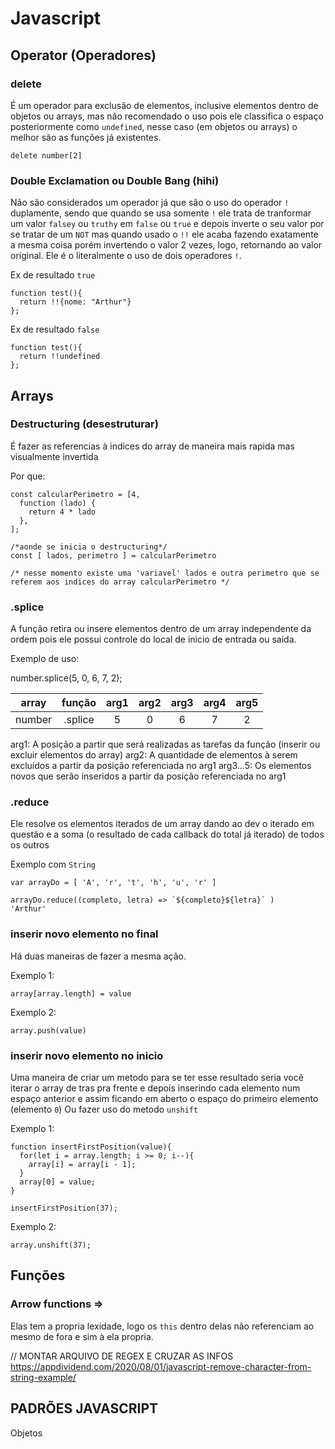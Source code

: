 # Javascript

## Operator (Operadores)

### delete
É um operador para exclusão de elementos, inclusive elementos dentro de objetos ou arrays, mas não recomendado o uso pois ele classifica o espaço posteriormente como `undefined`, nesse caso (em objetos ou arrays) o melhor são as funções já existentes.

```
delete number[2]
```

### Double Exclamation ou Double Bang (hihi)

Não são considerados um operador já que são o uso do operador `!` duplamente, sendo que quando se usa somente `!` ele trata de tranformar um valor `falsey` ou `truthy` em `false` ou `true` e depois inverte o seu valor por se tratar de um `NOT` mas quando usado o `!!` ele acaba fazendo exatamente a mesma coisa porém invertendo o valor 2 vezes, logo, retornando ao valor original. Ele é o literalmente o uso de dois operadores `!`.

Ex de resultado `true`
```
function test(){
  return !!{nome: "Arthur"}
};
```

Ex de resultado `false`
```
function test(){
  return !!undefined
};
```

## Arrays

### Destructuring (desestruturar)

É fazer as referencias à indices do array de maneira mais rapida mas visualmente invertida

Por que:

```
const calcularPerimetro = [4, 
  function (lado) {
    return 4 * lado
  },
];

/*aonde se inicia o destructuring*/
const [ lados, perimetro ] = calcularPerimetro

/* nesse momento existe uma 'variavel' lados e outra perimetro que se referem aos indices do array calcularPerimetro */
```
### .splice

A função retira ou insere elementos dentro de um array independente da ordem pois ele possui controle do local de inicio de entrada ou saida.

Exemplo de uso:

number.splice(5, 0, 6, 7, 2);

| array 	| função 	| arg1 	| arg2 	| arg3 	| arg4 	| arg5 	|
|:-----:	|:------:	|:----:	|:----:	|:----:	|:----:	|:----:	|
| number 	| .splice |   5  	|   0  	|  6   	|   7  	|   2  	|

arg1: A posição a partir que será realizadas as tarefas da função (inserir ou excluir elementos do array)
arg2: A quantidade de elementos à serem excluídos a partir da posição referenciada no arg1
arg3...5: Os elementos novos que serão inseridos a partir da posição referenciada no arg1


### .reduce

Ele resolve os elementos iterados de um array dando ao dev o iterado em questão e a soma (o resultado de cada callback do total já iterado) de todos os outros

Exemplo com `String`

```
var arrayDo = [ 'A', 'r', 't', 'h', 'u', 'r' ]

arrayDo.reduce((completo, letra) => `${completo}${letra}` )
'Arthur'
```

### inserir novo elemento no final

Há duas maneiras de fazer a mesma ação.

Exemplo 1:

```
array[array.length] = value
```

Exemplo 2:

```
array.push(value)
```

### inserir novo elemento no inicio

Uma maneira de criar um metodo para se ter esse resultado seria você iterar o array de tras pra frente e depois inserindo cada elemento num espaço anterior e assim ficando em aberto o espaço do primeiro elemento (elemento `0`)
Ou fazer uso do metodo `unshift`

Exemplo 1:

```
function insertFirstPosition(value){
  for(let i = array.length; i >= 0; i--){
    array[i] = array[i - 1];
  }
  array[0] = value;
}

insertFirstPosition(37);
```

Exemplo 2:

```
array.unshift(37);
```

## Funções

### Arrow functions =>

Elas tem a propria lexidade, logo os `this` dentro delas não referenciam ao mesmo de fora e sim à ela propria.



// MONTAR ARQUIVO DE REGEX E CRUZAR AS INFOS
https://appdividend.com/2020/08/01/javascript-remove-character-from-string-example/


## PADRÕES JAVASCRIPT

Objetos